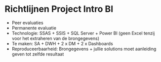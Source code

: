 # Richtlijnen Project Intro BI

- Peer evaluaties
- Permanente evaluatie
- Technologie: SSAS + SSIS + SQL Server + Power BI (geen Excel tenzij voor het extraheren van de brongegevens)
- Te maken: SA + DWH + 2 x DM + 2 x Dashboards
- Reproduceerbaarheid: Brongegevens + jullie solutions moet aanleiding geven tot zelfde resultaat
